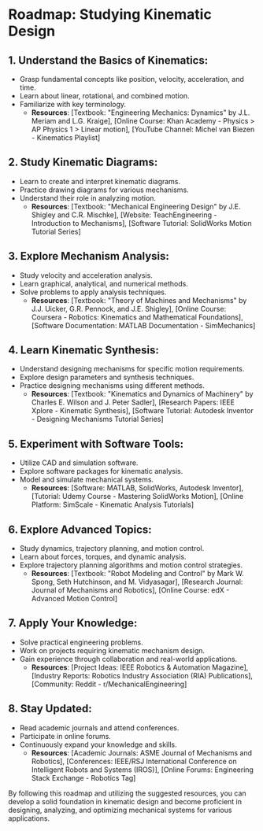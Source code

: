 # Roadmap: Studying Kinematic Design

## 1. Understand the Basics of Kinematics:
- Grasp fundamental concepts like position, velocity, acceleration, and time.
- Learn about linear, rotational, and combined motion.
- Familiarize with key terminology.
  - **Resources**: [Textbook: "Engineering Mechanics: Dynamics" by J.L. Meriam and L.G. Kraige], [Online Course: Khan Academy - Physics > AP Physics 1 > Linear motion], [YouTube Channel: Michel van Biezen - Kinematics Playlist]

## 2. Study Kinematic Diagrams:
- Learn to create and interpret kinematic diagrams.
- Practice drawing diagrams for various mechanisms.
- Understand their role in analyzing motion.
  - **Resources**: [Textbook: "Mechanical Engineering Design" by J.E. Shigley and C.R. Mischke], [Website: TeachEngineering - Introduction to Mechanisms], [Software Tutorial: SolidWorks Motion Tutorial Series]

## 3. Explore Mechanism Analysis:
- Study velocity and acceleration analysis.
- Learn graphical, analytical, and numerical methods.
- Solve problems to apply analysis techniques.
  - **Resources**: [Textbook: "Theory of Machines and Mechanisms" by J.J. Uicker, G.R. Pennock, and J.E. Shigley], [Online Course: Coursera - Robotics: Kinematics and Mathematical Foundations], [Software Documentation: MATLAB Documentation - SimMechanics]

## 4. Learn Kinematic Synthesis:
- Understand designing mechanisms for specific motion requirements.
- Explore design parameters and synthesis techniques.
- Practice designing mechanisms using different methods.
  - **Resources**: [Textbook: "Kinematics and Dynamics of Machinery" by Charles E. Wilson and J. Peter Sadler], [Research Papers: IEEE Xplore - Kinematic Synthesis], [Software Tutorial: Autodesk Inventor - Designing Mechanisms Tutorial Series]

## 5. Experiment with Software Tools:
- Utilize CAD and simulation software.
- Explore software packages for kinematic analysis.
- Model and simulate mechanical systems.
  - **Resources**: [Software: MATLAB, SolidWorks, Autodesk Inventor], [Tutorial: Udemy Course - Mastering SolidWorks Motion], [Online Platform: SimScale - Kinematic Analysis Tutorials]

## 6. Explore Advanced Topics:
- Study dynamics, trajectory planning, and motion control.
- Learn about forces, torques, and dynamic analysis.
- Explore trajectory planning algorithms and motion control strategies.
  - **Resources**: [Textbook: "Robot Modeling and Control" by Mark W. Spong, Seth Hutchinson, and M. Vidyasagar], [Research Journal: Journal of Mechanisms and Robotics], [Online Course: edX - Advanced Motion Control]

## 7. Apply Your Knowledge:
- Solve practical engineering problems.
- Work on projects requiring kinematic mechanism design.
- Gain experience through collaboration and real-world applications.
  - **Resources**: [Project Ideas: IEEE Robotics & Automation Magazine], [Industry Reports: Robotics Industry Association (RIA) Publications], [Community: Reddit - r/MechanicalEngineering]

## 8. Stay Updated:
- Read academic journals and attend conferences.
- Participate in online forums.
- Continuously expand your knowledge and skills.
  - **Resources**: [Academic Journals: ASME Journal of Mechanisms and Robotics], [Conferences: IEEE/RSJ International Conference on Intelligent Robots and Systems (IROS)], [Online Forums: Engineering Stack Exchange - Robotics Tag]

By following this roadmap and utilizing the suggested resources, you can develop a solid foundation in kinematic design and become proficient in designing, analyzing, and optimizing mechanical systems for various applications.
